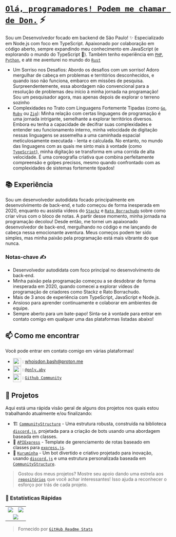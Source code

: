 # [`Olá, programadores! Podem me chamar de Don.`]() ⚡  <img src="https://komarev.com/ghpvc/?username=whoisdon&style=flat-square" alt="" align="center" />

Sou um Desenvolvedor focado em backend de São Paulo! ✨ Especializado em Node.js com foco em TypeScript. Apaixonado por colaboração em código aberto, sempre expandindo meu conhecimento em JavaScript (e explorando o mundo do TypeScript 👀). Também tenho experiência em [`PHP`], [`Python`], e até me aventurei no mundo do [`Rust`]

- Um Sorriso nos Desafios: Abordo os desafios com um sorriso! Adoro mergulhar de cabeça em problemas e territórios desconhecidos, e quando isso não funciona, embarco em missões de pesquisa. Surpreendentemente, essa abordagem não convencional para a resolução de problemas deu início à minha jornada na programação! Sou um pesquisador agora, mas apenas depois de explorar o terreno sozinho
- Complexidades no Trato com Linguagens Fortemente Tipadas (como [`Go`], [`Ruby`] ou [`Zig`]): Minha relação com certas linguagens de programação é uma jornada intrigante, semelhante a explorar territórios diversos. Embora eu tenha a capacidade de decifrar suas complexidades e entender seu funcionamento interno, minha velocidade de digitação nessas linguagens se assemelha a uma caminhada espacial meticulosamente executada - lenta e calculada. No entanto, no mundo das linguagens com as quais me sinto mais à vontade (como [`TypeScript`]), minha digitação se transforma em uma corrida de alta velocidade. É uma coreografia criativa que combina perfeitamente compreensão e golpes precisos, mesmo quando confrontado com as complexidades de sistemas fortemente tipados!

## 📚 Experiência

Sou um desenvolvedor autodidata focado principalmente em desenvolvimento de back-end, e tudo começou de forma inesperada em 2020, enquanto eu assistia vídeos do [`Stackz`] e [`Rato Borrachudo`] sobre como criar vírus com o bloco de notas. A partir desse momento, minha jornada na programação decolou! Desde então, me tornei um apaixonado desenvolvedor de back-end, mergulhando no código e me lançando de cabeça nessa emocionante aventura. Meus começos podem ter sido simples, mas minha paixão pela programação está mais vibrante do que nunca.

### Notas-chave ✍️

- Desenvolvedor autodidata com foco principal no desenvolvimento de back-end.
- Minha paixão pela programação começou a se desdobrar de forma inesperada em 2020, quando comecei a explorar vídeos de programação de criadores como Stackz e Rato Borrachudo.
- Mais de 3 anos de experiência com TypeScript, JavaScript e Node.js.
- Ansioso para aprender continuamente e colaborar em ambientes de equipe.
- Sempre aberto para um bate-papo! Sinta-se à vontade para entrar em contato comigo em qualquer uma das plataformas listadas abaixo!

## 📫 Como me encontrar

Você pode entrar em contato comigo em várias plataformas!
- <img src="https://i.imgur.com/y8edTyt.png" align="center" width="25" height="25"> :  whoisdon.bash@proton.me
- <img src="https://i.imgur.com/Hi1oMJ5.png" align="center" width="25" height="25"> : [`@only.aby`](https://discord.com/users/828677274659586068)
- <img src="https://i.imgur.com/ir5Mt1n.png" align="center" width="25" height="25"> : [`Github Community`](https://github.com/whoisdon)

## 🔭 Projetos

Aqui está uma rápida visão geral de alguns dos projetos nos quais estou trabalhando atualmente e/ou finalizando:

- 🏗️ [`CommunityStructure`] - Uma estrutura robusta, construída na biblioteca [`discord.js`], projetada para a criação de bots usando uma abordagem baseada em classes.
- 🚂 [`APIExpress`] - Template de gerenciamento de rotas baseado em classes para [`express.js`].
- 🤖 [`Kuruminha`] - Um bot divertido e criativo projetado para inovação, usando [`discord.js`] e uma estrutura personalizada baseada em [`CommunityStructure`].

> Gostou dos meus projetos? Mostre seu apoio dando uma estrela aos [`repositórios`] que você achar interessantes! Isso ajuda a reconhecer o esforço por trás de cada projeto.

### 👀 Estatísticas Rápidas

<table>
  <tr>
    <td align="center" style="padding=0;width=50%;">
      <img align="center" style="padding=0;" src="https://github-readme-stats.vercel.app/api?username=whoisdon&show_icons=true&title_color=4F8CC9&text_color=9f9f9f&bg_color=151515&hide_border=true&icon_color=4F8CC9&hide_title=true&count_private=true%22" />
    </td>
    <td align="center" style="padding=0;width=50%;">
      <img align="center" style="padding=0;" src="https://github-readme-stats.vercel.app/api/top-langs/?username=whoisdon&layout=compact&title_color=4F8CC9&text_color=9f9f9f&bg_color=151515&hide_border=true&icon_color=4F8CC9&hide=visual%20basic&count_private=true" />
    </td>
  </tr>
  <tr>
    <td align="center" colspan="2" style="padding=0;width=100%;">
      <img align="center" style="padding=0;" src="https://github-readme-activity-graph.vercel.app/graph?username=whoisdon&theme=tokyo-night&custom_title=Whoisdon's%20Contribution%20Graph" />
    </td>
  </tr>
</table>

> Fornecido por [`GitHub Readme Stats`]


<!----------------- LINKS --------------->
[`Ruby`]:                https://www.ruby-lang.org/en/
[`Zig`]:                 https://ziglang.org/
[`PHP`]:                 https://www.php.net/
[`Python`]:              https://www.python.org/
[`TypeScript`]:          https://www.typescriptlang.org/
[`Kotlin`]:              https://kotlinlang.org/
[`Java`]:                https://adoptopenjdk.net/
[`Rust`]:                https://www.rust-lang.org/
[`Go`]:                  https://golang.org
[`Discord`]:             https://discord.com/
[`discord.js`]:          https://discord.js.org/#/
[`express.js`]:          https://expressjs.com/
[`repositórios`]:        https://github.com/whoisdon?tab=repositories
[`GitHub Readme Stats`]: https://github.com/anuraghazra/github-readme-stats

<!--------------- Youtube ----------------->
[`Stackz`]:             https://www.youtube.com/@STACKZOFICIAL
[`Rato Borrachudo`]:    https://www.youtube.com/@RatoBorrachudo

<!--------------- Projects ----------------->
[`CommunityStructure`]: https://github.com/whoisdon/CommunityStructure
[`APIExpress`]:         https://github.com/whoisdon/APIExpress
[`Kuruminha`]:          https://github.com/whoisdon/CommunityStructure/tree/Kuruminha
